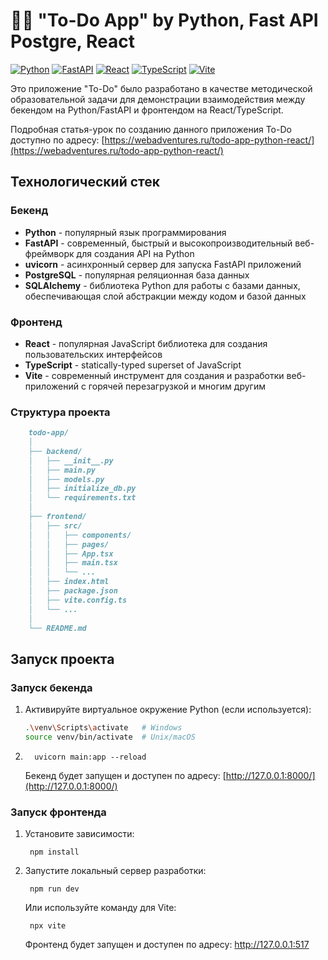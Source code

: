 # 📝✅ "To-Do App" by Python, Fast API Postgre, React

[![Python](https://img.shields.io/badge/python-3.11.0-blue.svg)](https://www.python.org/)
[![FastAPI](https://img.shields.io/badge/fastapi-0.111.0-green.svg)](https://fastapi.tiangolo.com/)
[![React](https://img.shields.io/badge/react-18.2.66-61DAFB.svg)](https://reactjs.org/)
[![TypeScript](https://img.shields.io/badge/typescript-7.2.0-blue.svg)](https://www.typescriptlang.org/)
[![Vite](https://img.shields.io/badge/vite-5.2.11-A750FE.svg)](https://vitejs.dev/)

Это приложение "To-Do" было разработано в качестве методической образовательной задачи для демонстрации взаимодействия между бекендом на Python/FastAPI и фронтендом на React/TypeScript.

Подробная статья-урок по созданию данного приложения To-Do доступно по адресу: [https://webadventures.ru/todo-app-python-react/](https://webadventures.ru/todo-app-python-react/)


## Технологический стек

### Бекенд

- **Python** - популярный язык программирования
- **FastAPI** - современный, быстрый и высокопроизводительный веб-фреймворк для создания API на Python
- **uvicorn** - асинхронный сервер для запуска FastAPI приложений
- **PostgreSQL** - популярная реляционная база данных
- **SQLAlchemy** - библиотека Python для работы с базами данных, обеспечивающая слой абстракции между кодом и базой данных

### Фронтенд

- **React** - популярная JavaScript библиотека для создания пользовательских интерфейсов
- **TypeScript** - statically-typed superset of JavaScript
- **Vite** - современный инструмент для создания и разработки веб-приложений с горячей перезагрузкой и многим другим

### Структура проекта

```markdown
    todo-app/
    │
    ├── backend/
    │   ├── __init__.py
    │   ├── main.py
    │   ├── models.py
    │   ├── initialize_db.py
    │   └── requirements.txt
    │
    ├── frontend/
    │   ├── src/
    │   │   ├── components/
    │   │   ├── pages/
    │   │   ├── App.tsx
    │   │   ├── main.tsx
    │   │   └── ...
    │   ├── index.html
    │   ├── package.json
    │   ├── vite.config.ts
    │   └── ...
    │
    └── README.md
```


## Запуск проекта

### Запуск бекенда

1.   Активируйте виртуальное окружение Python (если используется):
        ```bash
        .\venv\Scripts\activate   # Windows
        source venv/bin/activate  # Unix/macOS
        ```


2.       uvicorn main:app --reload

    Бекенд будет запущен и доступен по адресу: [http://127.0.0.1:8000/](http://127.0.0.1:8000/)

### Запуск фронтенда

1. Установите зависимости:

        npm install

2. Запустите локальный сервер разработки:

        npm run dev

    Или используйте команду для Vite:

        npx vite

        
    Фронтенд будет запущен и доступен по адресу: http://127.0.0.1:517

